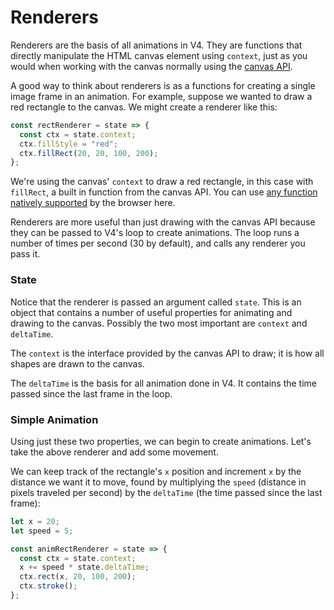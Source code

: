 # Renderers

Renderers are the basis of all animations in V4. They are functions that directly manipulate the HTML canvas element using `context`, just as you would when working with the canvas normally using the [canvas API](https://developer.mozilla.org/en-US/docs/Web/API/Canvas_API).

A good way to think about renderers is as a functions for creating a single image frame in an animation. For example, suppose we wanted to draw a red rectangle to the canvas. We might create a renderer like this:

```javascript
const rectRenderer = state => {
  const ctx = state.context;
  ctx.fillStyle = "red";
  ctx.fillRect(20, 20, 100, 200);
};
```

We're using the canvas' `context` to draw a red rectangle, in this case with `fillRect`, a built in function from the canvas API. You can use [any function natively supported](https://developer.mozilla.org/en-US/docs/Web/API/CanvasRenderingContext2D#Reference) by the browser here.

Renderers are more useful than just drawing with the canvas API because they can be passed to V4's loop to create animations. The loop runs a number of times per second (30 by default), and calls any renderer you pass it.

### State

Notice that the renderer is passed an argument called `state`. This is an object that contains a number of useful properties for animating and drawing to the canvas. Possibly the two most important are `context` and `deltaTime`.

The `context` is the interface provided by the canvas API to draw; it is how all shapes are drawn to the canvas.

The `deltaTime` is the basis for all animation done in V4. It contains the time passed since the last frame in the loop.

### Simple Animation

Using just these two properties, we can begin to create animations. Let's take the above renderer and add some movement.

We can keep track of the rectangle's `x` position and increment `x` by the distance we want it to move, found by multiplying the `speed` (distance in pixels traveled per second) by the `deltaTime` (the time passed since the last frame):

```javascript
let x = 20;
let speed = 5;

const animRectRenderer = state => {
  const ctx = state.context;
  x += speed * state.deltaTime;
  ctx.rect(x, 20, 100, 200);
  ctx.stroke();
};
```
